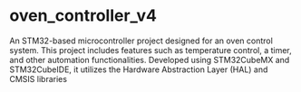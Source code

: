 # oven_controller_v4
An STM32-based microcontroller project designed for an oven control system. This project includes features such as temperature control, a timer, and other automation functionalities. Developed using STM32CubeMX and STM32CubeIDE, it utilizes the Hardware Abstraction Layer (HAL) and CMSIS libraries
